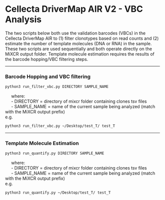 # Cellecta DriverMap AIR V2 - VBC Analysis <br />

The two scripts below both use the validation barcodes (VBCs) in the Cellecta DriverMap AIR to (1) filter clonotypes based on read counts and (2) estimate the number of template molecules (DNA or RNA) in the sample. These two scripts are used sequentially and both operate directly on the MiXCR output folder. Template molecule estimation requires the results of the barcode hopping/VBC filtering steps.

---

### Barcode Hopping and VBC filtering <br />

```bash
python3 run_filter_vbc.py DIRECTORY SAMPLE_NAME
```
&nbsp;&nbsp;&nbsp;&nbsp; where: <br />
&nbsp;&nbsp;&nbsp;&nbsp; - DIRECTORY = directory of mixcr folder containing clones tsv files <br />
&nbsp;&nbsp;&nbsp;&nbsp; - SAMPLE_NAME = name of the current sample being analyzed (match with the MiXCR output prefix) <br />
e.g.
```bash
python3 run_filter_vbc.py ~/Desktop/test_T/ test_T
```

---

### Template Molecule Estimation

```bash
python3 run_quantify.py DIRECTORY SAMPLE_NAME
```
&nbsp;&nbsp;&nbsp;&nbsp; where: <br />
&nbsp;&nbsp;&nbsp;&nbsp; - DIRECTORY = directory of mixcr folder containing clones tsv files <br />
&nbsp;&nbsp;&nbsp;&nbsp; - SAMPLE_NAME = name of the current sample being analyzed (match with the MiXCR output prefix) <br />
e.g.
```bash
python3 run_quantify.py ~/Desktop/test_T/ test_T
```
